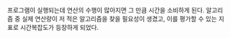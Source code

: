프로그램이 실행되는데 연산의 수행이 많아지면 그 만큼 시간을 소비하게 된다. 알고리즘 중 실제 연산량이 저 적은 알고리즘을 찾을 필요성이 생겼고, 이를 평가할 수 있는 지표로 시간복잡도가 등장하게 되었다.